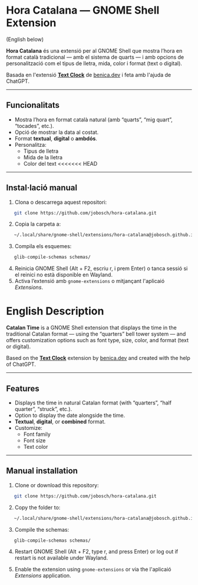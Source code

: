 # Hora Catalana — GNOME Shell Extension

(English below)

**Hora Catalana** és una extensió per al GNOME Shell que mostra l’hora en format català tradicional — amb el sistema de quarts — i amb opcions de personalització com el tipus de lletra, mida, color i format (text o digital).

Basada en l'extensió [**Text Clock**](https://extensions.gnome.org/extension/4472/text-clock/) de [benica.dev](https://benica.dev) i feta amb l'ajuda de ChatGPT.

---

## Funcionalitats
- Mostra l’hora en format català natural (amb “quarts”, “mig quart”, “tocades”, etc.).
- Opció de mostrar la data al costat.
- Format **textual**, **digital** o **ambdós**.
- Personalitza:
  - Tipus de lletra
  - Mida de la lletra
  - Color del text
<<<<<<< HEAD

---

## Instal·lació manual
 1. Clona o descarrega aquest repositori:
```bash
   git clone https://github.com/jobosch/hora-catalana.git
```
2. Copia la carpeta a:
```bash
   ~/.local/share/gnome-shell/extensions/hora-catalana@jobosch.github.io/
```
3. Compila els esquemes:
```bash
   glib-compile-schemas schemas/
```

4. Reinicia GNOME Shell (Alt + F2, escriu r, i prem Enter) o tanca sessió si el reinici no està disponible en Wayland.
5. Activa l’extensió amb ```gnome-extensions``` o mitjançant l'aplicaió *Extensions*.



# English Description

**Catalan Time** is a GNOME Shell extension that displays the time in the traditional Catalan format — using the “quarters” bell tower system — and offers customization options such as font type, size, color, and format (text or digital).

Based on the [**Text Clock**](https://extensions.gnome.org/extension/4472/text-clock/) extension by [benica.dev](https://benica.dev) and created with the help of ChatGPT.

---

## Features
- Displays the time in natural Catalan format (with “quarters”, “half quarter”, “struck”, etc.).
- Option to display the date alongside the time.
- **Textual**, **digital**, or **combined** format.
- Customize:
  - Font family
  - Font size
  - Text color

---

## Manual installation
1. Clone or download this repository:
```bash
   git clone https://github.com/jobosch/hora-catalana.git
```
2. Copy the folder to:
```bash
   ~/.local/share/gnome-shell/extensions/hora-catalana@jobosch.github.io/
```
3. Compile the schemas:
```bash
   glib-compile-schemas schemas/
```

4. Restart GNOME Shell (Alt + F2, type r, and press Enter) or log out if restart is not available under Wayland.

5. Enable the extension using ```gnome-extensions``` or via the l'aplicaió *Extensions* application.
